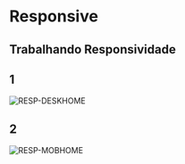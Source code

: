 # Responsive

Trabalhando Responsividade
-----
1 
-
![RESP-DESKHOME](https://user-images.githubusercontent.com/81045126/181687999-edda4f08-a8e3-4cc7-ade4-ab78ba9862fb.PNG)

2
-
![RESP-MOBHOME](https://user-images.githubusercontent.com/81045126/181688153-93112bf5-c0ef-4852-8eb4-10aa18113f13.PNG)
